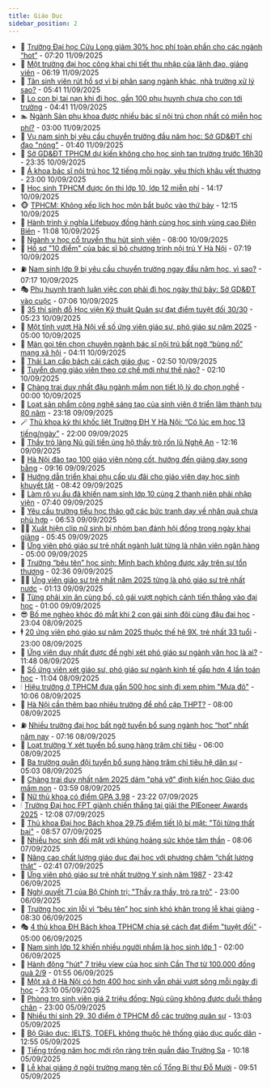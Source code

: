 ```yaml
---
title: Giáo Dục
sidebar_position: 2
---
```


<!-- dantri-giao-duc:START -->
- 🤡 [Trường Đại học Cửu Long giảm 30% học phí toàn phần cho các ngành “hot”](https://dantri.com.vn/giao-duc/truong-dai-hoc-cuu-long-giam-30-hoc-phi-toan-phan-cho-cac-nganh-hot-20250911110027135.htm) - 07:20 11/09/2025
- 🗽 [Một trường đại học công khai chi tiết thu nhập của lãnh đạo, giảng viên](https://dantri.com.vn/giao-duc/mot-truong-dai-hoc-cong-khai-chi-tiet-thu-nhap-cua-lanh-dao-giang-vien-20250911123936985.htm) - 06:19 11/09/2025
- 🚦 [Tân sinh viên rút hồ sơ vì bị phân sang ngành khác, nhà trường xử lý sao?](https://dantri.com.vn/giao-duc/tan-sinh-vien-rut-ho-so-vi-bi-phan-sang-nganh-khac-nha-truong-xu-ly-sao-20250909063733405.htm) - 05:41 11/09/2025
- 🌋 [Lo con bị tai nạn khi đi học, gần 100 phụ huynh chưa cho con tới trường](https://dantri.com.vn/giao-duc/lo-con-bi-tai-nan-khi-di-hoc-gan-100-phu-huynh-chua-cho-con-toi-truong-20250911103431056.htm) - 04:41 11/09/2025
- 🏊 [Ngành Sản phụ khoa được nhiều bác sĩ nội trú chọn nhất có miễn học phí?](https://dantri.com.vn/giao-duc/nganh-san-phu-khoa-duoc-nhieu-bac-si-noi-tru-chon-nhat-co-mien-hoc-phi-20250911085324111.htm) - 03:00 11/09/2025
- 🎃 [Vụ nam sinh bị yêu cầu chuyển trường đầu năm học: Sở GD&amp;ĐT chỉ đạo &quot;nóng&quot;](https://dantri.com.vn/giao-duc/vu-nam-sinh-bi-yeu-cau-chuyen-truong-dau-nam-hoc-so-gddt-chi-dao-nong-20250911082806677.htm) - 01:40 11/09/2025
- 💄 [Sở GD&amp;ĐT TPHCM dự kiến không cho học sinh tan trường trước 16h30](https://dantri.com.vn/giao-duc/so-gddt-tphcm-du-kien-khong-cho-hoc-sinh-tan-truong-truoc-16h30-20250911063134150.htm) - 23:35 10/09/2025
- 🦅 [Á khoa bác sĩ nội trú học 12 tiếng mỗi ngày, yêu thích khâu vết thương](https://dantri.com.vn/giao-duc/a-khoa-bac-si-noi-tru-hoc-12-tieng-moi-ngay-yeu-thich-khau-vet-thuong-20250910183748722.htm) - 23:00 10/09/2025
- 🚦 [Học sinh TPHCM được ôn thi lớp 10, lớp 12 miễn phí](https://dantri.com.vn/giao-duc/hoc-sinh-tphcm-duoc-on-thi-lop-10-lop-12-mien-phi-20250910202312330.htm) - 14:17 10/09/2025
- 🐵 [TPHCM: Không xếp lịch học môn bắt buộc vào thứ bảy](https://dantri.com.vn/giao-duc/tphcm-khong-xep-lich-hoc-mon-bat-buoc-vao-thu-bay-20250910185343047.htm) - 12:15 10/09/2025
- 🐘 [Hành trình ý nghĩa Lifebuoy đồng hành cùng học sinh vùng cao Điện Biên](https://dantri.com.vn/giao-duc/hanh-trinh-y-nghia-lifebuoy-dong-hanh-cung-hoc-sinh-vung-cao-dien-bien-20250910175416260.htm) - 11:08 10/09/2025
- 🦏 [Ngành y học cổ truyền thu hút sinh viên](https://dantri.com.vn/giao-duc/nganh-y-hoc-co-truyen-thu-hut-sinh-vien-20250910115449300.htm) - 08:00 10/09/2025
- 💼 [Hồ sơ &quot;10 điểm&quot; của bác sĩ bỏ chương trình nội trú Y Hà Nội](https://dantri.com.vn/giao-duc/ho-so-10-diem-cua-bac-si-bo-chuong-trinh-noi-tru-y-ha-noi-20250910122442653.htm) - 07:19 10/09/2025
- ⛽️ [Nam sinh lớp 9 bị yêu cầu chuyển trường ngay đầu năm học, vì sao?](https://dantri.com.vn/giao-duc/nam-sinh-lop-9-bi-yeu-cau-chuyen-truong-ngay-dau-nam-hoc-vi-sao-20250910133544371.htm) - 07:17 10/09/2025
- 🎭 [Phụ huynh tranh luận việc con phải đi học ngày thứ bảy: Sở GD&amp;ĐT vào cuộc](https://dantri.com.vn/giao-duc/phu-huynh-tranh-luan-viec-con-phai-di-hoc-ngay-thu-bay-so-gddt-vao-cuoc-20250910134659819.htm) - 07:06 10/09/2025
- 🎃 [35 thí sinh đỗ Học viện Kỹ thuật Quân sự đạt điểm tuyệt đối 30/30](https://dantri.com.vn/giao-duc/35-thi-sinh-do-hoc-vien-ky-thuat-quan-su-dat-diem-tuyet-doi-3030-20250910121829425.htm) - 05:23 10/09/2025
- 🚀 [Một tỉnh vượt Hà Nội về số ứng viên giáo sư, phó giáo sư năm 2025](https://dantri.com.vn/giao-duc/mot-tinh-vuot-ha-noi-ve-so-ung-vien-giao-su-pho-giao-su-nam-2025-20250910114546291.htm) - 05:00 10/09/2025
- 👀 [Màn gọi tên chọn chuyên ngành bác sĩ nội trú bất ngờ “bùng nổ” mạng xã hội](https://dantri.com.vn/giao-duc/man-goi-ten-chon-chuyen-nganh-bac-si-noi-tru-bat-ngo-bung-no-mang-xa-hoi-20250910110332397.htm) - 04:11 10/09/2025
- 🌝 [Thái Lan cấp bách cải cách giáo dục](https://dantri.com.vn/giao-duc/thai-lan-cap-bach-cai-cach-giao-duc-20250910094327264.htm) - 02:50 10/09/2025
- 🤗 [Tuyển dụng giáo viên theo cơ chế mới như thế nào?](https://dantri.com.vn/giao-duc/tuyen-dung-giao-vien-theo-co-che-moi-nhu-the-nao-20250910085232129.htm) - 02:10 10/09/2025
- 🦄 [Chàng trai duy nhất đậu ngành mầm non tiết lộ lý do chọn nghề](https://dantri.com.vn/giao-duc/chang-trai-duy-nhat-dau-nganh-mam-non-tiet-lo-ly-do-chon-nghe-20250909221908578.htm) - 00:00 10/09/2025
- 🦍 [Loạt sản phẩm công nghệ sáng tạo của sinh viên ở triển lãm thành tựu 80 năm](https://dantri.com.vn/giao-duc/loat-san-pham-cong-nghe-sang-tao-cua-sinh-vien-o-trien-lam-thanh-tuu-80-nam-20250908215119013.htm) - 23:18 09/09/2025
- 🪄 [Thủ khoa kỳ thi khốc liệt Trường ĐH Y Hà Nội: “Có lúc em học 13 tiếng/ngày”](https://dantri.com.vn/giao-duc/thu-khoa-ky-thi-khoc-liet-truong-dh-y-ha-noi-co-luc-em-hoc-13-tiengngay-20250909163529433.htm) - 22:00 09/09/2025
- 🦆 [Thầy trò làng Nủ gửi tiền ủng hộ thầy trò rốn lũ Nghệ An](https://dantri.com.vn/giao-duc/thay-tro-lang-nu-gui-tien-ung-ho-thay-tro-ron-lu-nghe-an-20250909190753155.htm) - 12:16 09/09/2025
- 🚀 [Hà Nội đào tạo 100 giáo viên nòng cốt, hướng đến giảng dạy song bằng](https://dantri.com.vn/giao-duc/ha-noi-dao-tao-100-giao-vien-nong-cot-huong-den-giang-day-song-bang-20250909160932661.htm) - 09:16 09/09/2025
- 🦒 [Hướng dẫn triển khai phụ cấp ưu đãi cho giáo viên dạy học sinh khuyết tật](https://dantri.com.vn/giao-duc/huong-dan-trien-khai-phu-cap-uu-dai-cho-giao-vien-day-hoc-sinh-khuyet-tat-20250909144711752.htm) - 08:42 09/09/2025
- 🤡 [Làm rõ vụ ẩu đả khiến nam sinh lớp 10 cùng 2 thanh niên phải nhập viện](https://dantri.com.vn/giao-duc/lam-ro-vu-au-da-khien-nam-sinh-lop-10-cung-2-thanh-nien-phai-nhap-vien-20250909142442431.htm) - 07:40 09/09/2025
- 🤔 [Yêu cầu trường tiểu học tháo gỡ các bức tranh dạy về nhân quả chưa phù hợp](https://dantri.com.vn/giao-duc/yeu-cau-truong-tieu-hoc-thao-go-cac-buc-tranh-day-ve-nhan-qua-chua-phu-hop-20250909134851067.htm) - 06:53 09/09/2025
- 🧑‍💻 [Xuất hiện clip nữ sinh bị nhóm bạn đánh hội đồng trong ngày khai giảng](https://dantri.com.vn/giao-duc/xuat-hien-clip-nu-sinh-bi-nhom-ban-danh-hoi-dong-trong-ngay-khai-giang-20250909122653303.htm) - 05:45 09/09/2025
- 🤡 [Ứng viên phó giáo sư trẻ nhất ngành luật từng là nhân viên ngân hàng](https://dantri.com.vn/giao-duc/ung-vien-pho-giao-su-tre-nhat-nganh-luat-tung-la-nhan-vien-ngan-hang-20250909073339830.htm) - 05:00 09/09/2025
- 🧠 [Trường “bêu tên” học sinh: Minh bạch không được xây trên sự tổn thương](https://dantri.com.vn/giao-duc/truong-beu-ten-hoc-sinh-minh-bach-khong-duoc-xay-tren-su-ton-thuong-20250909085724543.htm) - 02:36 09/09/2025
- 🧑‍💻 [Ứng viên giáo sư trẻ nhất năm 2025 từng là phó giáo sư trẻ nhất nước](https://dantri.com.vn/giao-duc/ung-vien-giao-su-tre-nhat-nam-2025-tung-la-pho-giao-su-tre-nhat-nuoc-20250908224559049.htm) - 01:13 09/09/2025
- 🧠 [Từng phải xin ăn cùng bố, cô gái vượt nghịch cảnh tiến thẳng vào đại học](https://dantri.com.vn/giao-duc/tung-phai-xin-an-cung-bo-co-gai-vuot-nghich-canh-tien-thang-vao-dai-hoc-20250908202940748.htm) - 01:00 09/09/2025
- 😎 [Bố mẹ nghèo khóc đỏ mắt khi 2 con gái sinh đôi cùng đậu đại học](https://dantri.com.vn/giao-duc/bo-me-ngheo-khoc-do-mat-khi-2-con-gai-sinh-doi-cung-dau-dai-hoc-20250908222348189.htm) - 23:04 08/09/2025
- 🕴 [20 ứng viên phó giáo sư năm 2025 thuộc thế hệ 9X, trẻ nhất 33 tuổi](https://dantri.com.vn/giao-duc/20-ung-vien-pho-giao-su-nam-2025-thuoc-the-he-9x-tre-nhat-33-tuoi-20250908194553274.htm) - 23:00 08/09/2025
- 🧠 [Ứng viên duy nhất được đề nghị xét phó giáo sư ngành văn học là ai?](https://dantri.com.vn/giao-duc/ung-vien-duy-nhat-duoc-de-nghi-xet-pho-giao-su-nganh-van-hoc-la-ai-20250908184223891.htm) - 11:48 08/09/2025
- 🚀 [Số ứng viên xét giáo sư, phó giáo sư ngành kinh tế gấp hơn 4 lần toán học](https://dantri.com.vn/giao-duc/so-ung-vien-xet-giao-su-pho-giao-su-nganh-kinh-te-gap-hon-4-lan-toan-hoc-20250908180054081.htm) - 11:04 08/09/2025
- 🕯 [Hiệu trưởng ở TPHCM đưa gần 500 học sinh đi xem phim &quot;Mưa đỏ&quot;](https://dantri.com.vn/giao-duc/hieu-truong-o-tphcm-dua-gan-500-hoc-sinh-di-xem-phim-mua-do-20250908163746404.htm) - 10:06 08/09/2025
- 🧰 [Hà Nội cần thêm bao nhiêu trường để phổ cập THPT?](https://dantri.com.vn/giao-duc/ha-noi-can-them-bao-nhieu-truong-de-pho-cap-thpt-20250908112621811.htm) - 08:00 08/09/2025
- ⛽️ [Nhiều trường đại học bất ngờ tuyển bổ sung ngành học “hot” nhất năm nay](https://dantri.com.vn/giao-duc/nhieu-truong-dai-hoc-bat-ngo-tuyen-bo-sung-nganh-hoc-hot-nhat-nam-nay-20250908133242296.htm) - 07:16 08/09/2025
- 🤖 [Loạt trường Y xét tuyển bổ sung hàng trăm chỉ tiêu](https://dantri.com.vn/giao-duc/loat-truong-y-xet-tuyen-bo-sung-hang-tram-chi-tieu-20250908120428278.htm) - 06:00 08/09/2025
- 🦍 [Ba trường quân đội tuyển bổ sung hàng trăm chỉ tiêu hệ dân sự](https://dantri.com.vn/giao-duc/ba-truong-quan-doi-tuyen-bo-sung-hang-tram-chi-tieu-he-dan-su-20250908115847209.htm) - 05:03 08/09/2025
- 🐘 [Chàng trai duy nhất năm 2025 dám &quot;phá vỡ&quot; định kiến học Giáo dục mầm non](https://dantri.com.vn/giao-duc/chang-trai-duy-nhat-nam-2025-dam-pha-vo-dinh-kien-hoc-giao-duc-mam-non-20250908104421597.htm) - 03:59 08/09/2025
- 🌊 [Nữ thủ khoa có điểm GPA 3.98](https://dantri.com.vn/giao-duc/nu-thu-khoa-co-diem-gpa-398-20250908060728783.htm) - 23:22 07/09/2025
- 🕯 [Trường Đại học FPT giành chiến thắng tại giải the PIEoneer Awards 2025](https://dantri.com.vn/giao-duc/truong-dai-hoc-fpt-gianh-chien-thang-tai-giai-the-pieoneer-awards-2025-20250907174049160.htm) - 12:08 07/09/2025
- 🐎 [Thủ khoa Đại học Bách khoa 29,75 điểm tiết lộ bí mật: &quot;Tôi từng thất bại&quot;](https://dantri.com.vn/giao-duc/thu-khoa-dai-hoc-bach-khoa-2975-diem-tiet-lo-bi-mat-toi-tung-that-bai-20250907153012049.htm) - 08:57 07/09/2025
- 🐻 [Nhiều học sinh đối mặt với khủng hoảng sức khỏe tâm thần](https://dantri.com.vn/giao-duc/nhieu-hoc-sinh-doi-mat-voi-khung-hoang-suc-khoe-tam-than-20250907144707145.htm) - 08:06 07/09/2025
- 🐎 [Nâng cao chất lượng giáo dục đại học với phương châm “chất lượng thật”](https://dantri.com.vn/giao-duc/nang-cao-chat-luong-giao-duc-dai-hoc-voi-phuong-cham-chat-luong-that-20250907092220246.htm) - 02:41 07/09/2025
- 🫣 [Ứng viên phó giáo sư trẻ nhất trường Y sinh năm 1987](https://dantri.com.vn/giao-duc/ung-vien-pho-giao-su-tre-nhat-truong-y-sinh-nam-1987-20250906215241648.htm) - 23:42 06/09/2025
- 🤭 [Nghị quyết 71 của Bộ Chính trị: &quot;Thầy ra thầy, trò ra trò&quot;](https://dantri.com.vn/giao-duc/nghi-quyet-71-cua-bo-chinh-tri-thay-ra-thay-tro-ra-tro-20250903090007419.htm) - 23:00 06/09/2025
- 🥳 [Trường học xin lỗi vì “bêu tên” học sinh khó khăn trong lễ khai giảng](https://dantri.com.vn/giao-duc/truong-hoc-xin-loi-vi-beu-ten-hoc-sinh-kho-khan-trong-le-khai-giang-20250906151911187.htm) - 08:30 06/09/2025
- 🎭 [4 thủ khoa ĐH Bách khoa TPHCM chia sẻ cách đạt điểm &quot;tuyệt đối&quot;](https://dantri.com.vn/giao-duc/4-thu-khoa-dh-bach-khoa-tphcm-chia-se-cach-dat-diem-tuyet-doi-20250906091254016.htm) - 05:00 06/09/2025
- 🥸 [Nam sinh lớp 12 khiến nhiều người nhầm là học sinh lớp 1](https://dantri.com.vn/giao-duc/nam-sinh-lop-12-khien-nhieu-nguoi-nham-la-hoc-sinh-lop-1-20250905164159769.htm) - 02:00 06/09/2025
- 🦣 [Hành động &quot;hút&quot; 7 triệu view của học sinh Cần Thơ từ 100.000 đồng quà 2/9](https://dantri.com.vn/giao-duc/hanh-dong-hut-7-trieu-view-cua-hoc-sinh-can-tho-tu-100000-dong-qua-29-20250906083429768.htm) - 01:55 06/09/2025
- 🤔 [Một xã ở Hà Nội có hơn 400 học sinh vẫn phải vượt sông mỗi ngày đi học](https://dantri.com.vn/giao-duc/mot-xa-o-ha-noi-co-hon-400-hoc-sinh-van-phai-vuot-song-moi-ngay-di-hoc-20250906005721148.htm) - 23:10 05/09/2025
- 🦣 [Phòng trọ sinh viên giá 2 triệu đồng: Ngủ cũng không được duỗi thẳng chân](https://dantri.com.vn/giao-duc/phong-tro-sinh-vien-gia-2-trieu-dong-ngu-cung-khong-duoc-duoi-thang-chan-20250901065041151.htm) - 23:00 05/09/2025
- 🐲 [Nhiều thí sinh 29, 30 điểm ở TPHCM đỗ các trường quân sự](https://dantri.com.vn/giao-duc/nhieu-thi-sinh-29-30-diem-o-tphcm-do-cac-truong-quan-su-20250905191231355.htm) - 13:03 05/09/2025
- 🔭 [Bộ Giáo dục: IELTS, TOEFL không thuộc hệ thống giáo dục quốc dân](https://dantri.com.vn/giao-duc/bo-giao-duc-ielts-toefl-khong-thuoc-he-thong-giao-duc-quoc-dan-20250905195239420.htm) - 12:55 05/09/2025
- 🥷 [Tiếng trống năm học mới rộn ràng trên quần đảo Trường Sa](https://dantri.com.vn/giao-duc/tieng-trong-nam-hoc-moi-ron-rang-tren-quan-dao-truong-sa-20250905170425127.htm) - 10:18 05/09/2025
- 🎊 [Lễ khai giảng ở ngôi trường mang tên cố Tổng Bí thư Đỗ Mười](https://dantri.com.vn/giao-duc/le-khai-giang-o-ngoi-truong-mang-ten-co-tong-bi-thu-do-muoi-20250905161438356.htm) - 09:51 05/09/2025<!-- dantri-giao-duc:END -->
